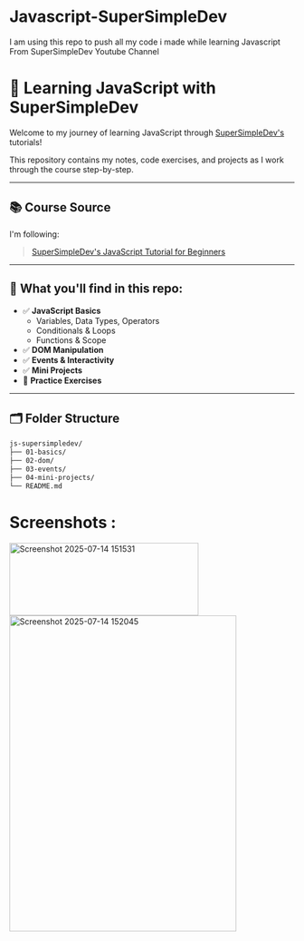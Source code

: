 # Javascript-SuperSimpleDev
I am using this repo to push all my code i made while learning Javascript From SuperSimpleDev Youtube Channel

# 🧠 Learning JavaScript with SuperSimpleDev

Welcome to my journey of learning JavaScript through [SuperSimpleDev's](https://www.supersimple.dev/) tutorials!

This repository contains my notes, code exercises, and projects as I work through the course step-by-step.

---

## 📚 Course Source

I'm following:
> [SuperSimpleDev's JavaScript Tutorial for Beginners](https://www.youtube.com/playlist?list=PL0Zuz27SZ-6Mx9fd9elt80G1bPcySmWit)

---

## 🧰 What you'll find in this repo:

- ✅ **JavaScript Basics**
  - Variables, Data Types, Operators
  - Conditionals & Loops
  - Functions & Scope
- ✅ **DOM Manipulation**
- ✅ **Events & Interactivity**
- ✅ **Mini Projects**
- 🧪 **Practice Exercises**

---

## 🗂️ Folder Structure

```bash
js-supersimpledev/
├── 01-basics/
├── 02-dom/
├── 03-events/
├── 04-mini-projects/
└── README.md

```
# Screenshots :

<img width="334" height="128" alt="Screenshot 2025-07-14 151531" src="https://github.com/user-attachments/assets/8882aa4a-8c58-463e-8ad4-f83340096e5d" />
<div><img width="401" height="557" alt="Screenshot 2025-07-14 152045" src="https://github.com/user-attachments/assets/97e5269c-7926-4f06-9ad5-7093abe03d27" /></div>
